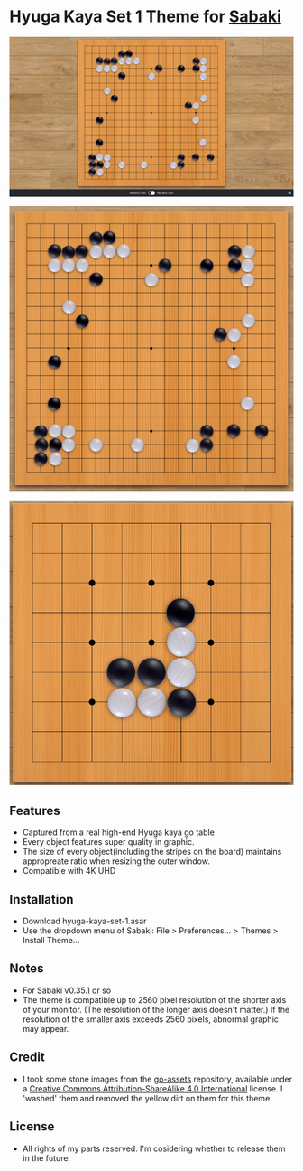 
# Hyuga Kaya Set 1 Theme for [Sabaki](https://sabaki.yichuanshen.de)

![screenshot1](https://github.com/urehkoh/hyuga-kaya-set-1/blob/master/screenshot1.png)

![screenshot2](https://github.com/urehkoh/hyuga-kaya-set-1/blob/master/screenshot2.png)

![screenshot3](https://github.com/urehkoh/hyuga-kaya-set-1/blob/master/screenshot3.png)


## Features

* Captured from a real high-end Hyuga kaya go table
* Every object features super quality in graphic.
* The size of every object(including the stripes on the board) maintains appropreate ratio when resizing the outer window.
* Compatible with 4K UHD


## Installation

* Download hyuga-kaya-set-1.asar
* Use the dropdown menu of Sabaki: File > Preferences... > Themes > Install Theme...


## Notes

* For Sabaki v0.35.1 or so
* The theme is compatible up to 2560 pixel resolution of the shorter axis of your monitor. (The resolution of the longer axis doesn't matter.) If the resolution of the smaller axis exceeds 2560 pixels, abnormal graphic may appear.


## Credit

* I took some stone images from the [go-assets](https://github.com/atarnowsky/go-assets) repository, available under a [Creative Commons Attribution-ShareAlike 4.0 International](http://creativecommons.org/licenses/by-sa/4.0/) license. I 'washed' them and removed the yellow dirt on them for this theme.


## License

* All rights of my parts reserved. I'm cosidering whether to release them in the future.
